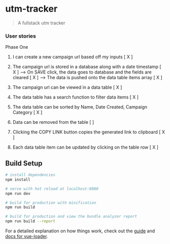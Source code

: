 # utm-tracker

> A fullstack utm tracker

### User stories
Phase One
1. I can create a new campaign url based off my inputs [ X ]
2. The campaign url is stored in a database along with a date timestamp [ X ]
--> On SAVE click, the data goes to database and the fields are cleared [ X ]
--> The data is pushed onto the data table items array [ X ]

3. The campaign url can be viewed in a data table [ X ]
4. The data table has a search function to filter data items [ X ]
5. The data table can be sorted by Name, Date Created, Campaign Category [ X ]
6. Data can be removed from the table [ ]
7. Clicking the COPY LINK button copies the generated link to clipboard [ X ]
8. Each data table item can be updated by clicking on the table row [ X ]


## Build Setup

``` bash
# install dependencies
npm install

# serve with hot reload at localhost:8080
npm run dev

# build for production with minification
npm run build

# build for production and view the bundle analyzer report
npm run build --report
```

For a detailed explanation on how things work, check out the [guide](http://vuejs-templates.github.io/webpack/) and [docs for vue-loader](http://vuejs.github.io/vue-loader).
